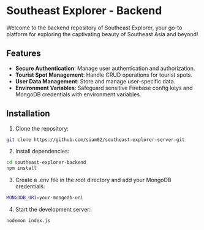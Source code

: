 # Southeast Explorer - Backend

Welcome to the backend repository of Southeast Explorer, your go-to platform for exploring the captivating beauty of Southeast Asia and beyond!

## Features

- **Secure Authentication**: Manage user authentication and authorization.
- **Tourist Spot Management**: Handle CRUD operations for tourist spots.
- **User Data Management**: Store and manage user-specific data.
- **Environment Variables**: Safeguard sensitive Firebase config keys and MongoDB credentials with environment variables.

## Installation

1. Clone the repository:

```bash
git clone https://github.com/siam02/southeast-explorer-server.git
```

2. Install dependencies:

```bash
cd southeast-explorer-backend
npm install
```

3. Create a .env file in the root directory and add your MongoDB credentials:

 ```bash
MONGODB_URI=your-mongodb-uri
```

4. Start the development server:

```bash
nodemon index.js
```

